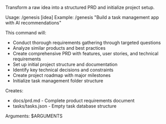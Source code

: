 Transform a raw idea into a structured PRD and initialize project setup.

Usage: /genesis [idea]
Example: /genesis "Build a task management app with AI recommendations"

This command will:
- Conduct thorough requirements gathering through targeted questions
- Analyze similar products and best practices
- Create comprehensive PRD with features, user stories, and technical requirements
- Set up initial project structure and documentation
- Identify key technical decisions and constraints
- Create project roadmap with major milestones
- Initialize task management folder structure

Creates:
- docs/prd.md - Complete product requirements document
- tasks/tasks.json - Empty task database structure

Arguments: $ARGUMENTS
